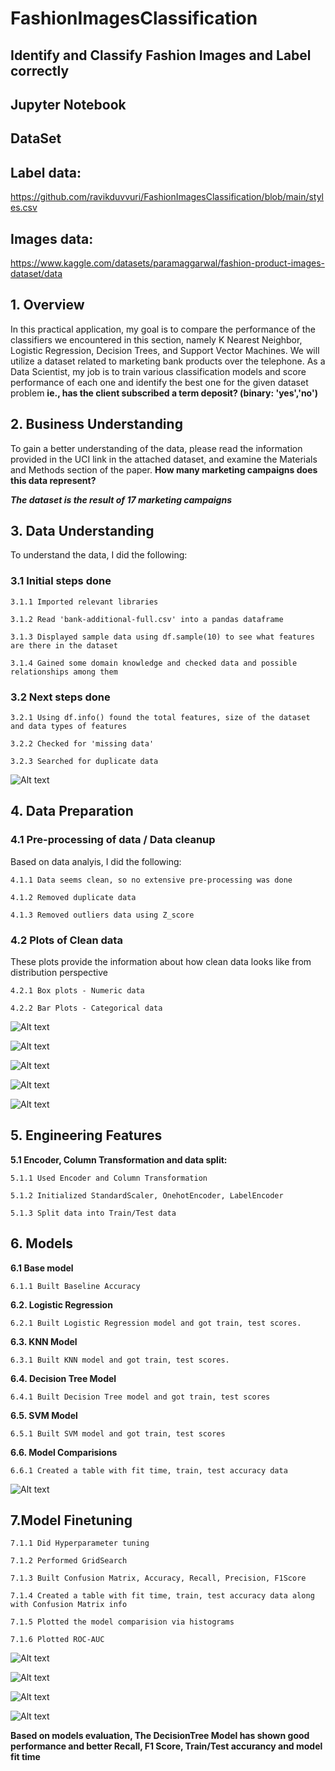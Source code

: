 # FashionImagesClassification
## Identify and Classify Fashion Images and Label correctly

## Jupyter Notebook

## DataSet

## Label data:
https://github.com/ravikduvvuri/FashionImagesClassification/blob/main/styles.csv

## Images data:
https://www.kaggle.com/datasets/paramaggarwal/fashion-product-images-dataset/data



## 1. Overview
In this practical application, my goal is to compare the performance of the classifiers we encountered in this section, namely K Nearest Neighbor, Logistic Regression, Decision Trees, and Support Vector Machines. We will utilize a dataset related to marketing bank products over the telephone. As a Data Scientist, my job is to train various classification models and score performance of each one and identify the best one for the given dataset problem **ie., has the client subscribed a term deposit? (binary: 'yes','no')**

## 2. Business Understanding
To gain a better understanding of the data, please read the information provided in the UCI link in the attached dataset, and examine the Materials and Methods section of the paper. **How many marketing campaigns does this data represent?**
  
   _**The dataset is the result of 17 marketing campaigns**_

## 3. Data Understanding
To understand the data, I did the following:

  ### 3.1 Initial steps done
    
    3.1.1 Imported relevant libraries 
    
    3.1.2 Read 'bank-additional-full.csv' into a pandas dataframe
    
    3.1.3 Displayed sample data using df.sample(10) to see what features are there in the dataset
    
    3.1.4 Gained some domain knowledge and checked data and possible relationships among them
  
  ### 3.2 Next steps done
  
    3.2.1 Using df.info() found the total features, size of the dataset and data types of features
    
    3.2.2 Checked for 'missing data'
    
    3.2.3 Searched for duplicate data
    
  ![Alt text](https://github.com/ravikduvvuri/PA3_ComparingClassifiers/blob/main/pa3_nulldata.jpeg)

## 4. Data Preparation

### 4.1 Pre-processing of data / Data cleanup
  Based on data analyis, I did the following:

    4.1.1 Data seems clean, so no extensive pre-processing was done

    4.1.2 Removed duplicate data
    
    4.1.3 Removed outliers data using Z_score
       
### 4.2 Plots of Clean data
  These plots provide the information about how clean data looks like from distribution perspective
  
    4.2.1 Box plots - Numeric data
    
    4.2.2 Bar Plots - Categorical data

![Alt text](https://github.com/ravikduvvuri/PA3_ComparingClassifiers/blob/main/Plots%20-%20Duration.jpeg)

![Alt text](https://github.com/ravikduvvuri/PA3_ComparingClassifiers/blob/main/Plots%20-%20Campaign.jpeg)

![Alt text](https://github.com/ravikduvvuri/PA3_ComparingClassifiers/blob/main/CPlots%20-%20Job.jpeg)

![Alt text](https://github.com/ravikduvvuri/PA3_ComparingClassifiers/blob/main/Cplots%20-%20y.jpeg)

![Alt text](https://github.com/ravikduvvuri/PA3_ComparingClassifiers/blob/main/ScatterPlot.jpeg)


## 5. Engineering Features

**5.1 Encoder, Column Transformation and data split:**

    5.1.1 Used Encoder and Column Transformation
    
    5.1.2 Initialized StandardScaler, OnehotEncoder, LabelEncoder
    
    5.1.3 Split data into Train/Test data

## 6. Models

**6.1 Base model**

    6.1.1 Built Baseline Accuracy

**6.2. Logistic Regression**
    
    6.2.1 Built Logistic Regression model and got train, test scores.
    
**6.3. KNN Model**
    
    6.3.1 Built KNN model and got train, test scores.

**6.4. Decision Tree Model**
    
    6.4.1 Built Decision Tree model and got train, test scores

**6.5. SVM Model**
    
    6.5.1 Built SVM model and got train, test scores

**6.6. Model Comparisions**
    
    6.6.1 Created a table with fit time, train, test accuracy data
    
![Alt text](https://github.com/ravikduvvuri/PA3_ComparingClassifiers/blob/main/Model%20scores%20comparision.jpeg)

## 7.Model Finetuning
    
    7.1.1 Did Hyperparameter tuning
    
    7.1.2 Performed GridSearch
    
    7.1.3 Built Confusion Matrix, Accuracy, Recall, Precision, F1Score
    
    7.1.4 Created a table with fit time, train, test accuracy data along with Confusion Matrix info
    
    7.1.5 Plotted the model comparision via histograms
    
    7.1.6 Plotted ROC-AUC
    
![Alt text](https://github.com/ravikduvvuri/PA3_ComparingClassifiers/blob/main/ConfusionMatrix.jpeg)

![Alt text](https://github.com/ravikduvvuri/PA3_ComparingClassifiers/blob/main/Improved%20model%20scores%20comparision.jpeg)

![Alt text](https://github.com/ravikduvvuri/PA3_ComparingClassifiers/blob/main/Model%20Comparision%20HistPlot.jpeg)

![Alt text](https://github.com/ravikduvvuri/PA3_ComparingClassifiers/blob/main/ROC%20Curve.jpeg)


**Based on models evaluation, The DecisionTree Model has shown good performance and better Recall, F1 Score, Train/Test accurancy and model fit time**
